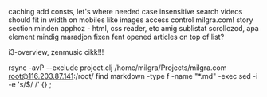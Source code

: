 


caching
add consts, let's where needed
case insensitive search
videos should fit in width on mobiles like images
access control milgra.com!
story section minden apphoz - html, css reader, etc
amig sublistat scrollozod, apa element mindig maradjon fixen fent
opened articles on top of list?

i3-overview, zenmusic cikk!!!

rsync -avP --exclude project.clj /home/milgra/Projects/milgra.com root@116.203.87.141:/root/
find markdown -type f -name "*.md" -exec sed -i -e 's/$/   /' {} \; 
